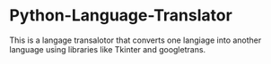 # Python-Language-Translator
This is a langage transalotor that converts one langiage into another language using libraries like Tkinter and googletrans.
